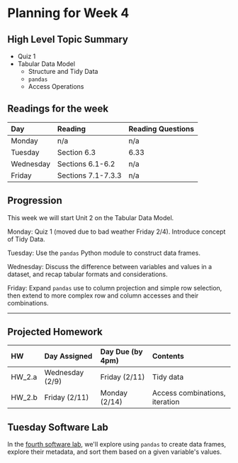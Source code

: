 # Planning for Week 4

## High Level Topic Summary

  - Quiz 1
  - Tabular Data Model
    - Structure and Tidy Data
    - `pandas`
    - Access Operations

## Readings for the week

Day        | Reading      | Reading Questions
:--------- |:-------------|:----------------------------------
Monday     | n/a          | n/a
Tuesday    | Section 6.3  | 6.33
Wednesday  | Sections 6.1-6.2  | n/a
Friday     | Sections 7.1-7.3.3  | n/a

## Progression

This week we will start Unit 2 on the Tabular Data Model.

Monday: Quiz 1 (moved due to bad weather Friday 2/4).  Introduce concept of Tidy Data.

Tuesday: Use the `pandas` Python module to construct data frames.

Wednesday: Discuss the difference between variables and values in a dataset, and recap tabular formats and considerations.

Friday: Expand `pandas` use to column projection and simple row selection, then extend to more complex row and column accesses and their combinations.

---

## Projected Homework

HW | Day Assigned  | Day Due (by 4pm) | Contents
:--|:--------|:--------|:------------
HW_2.a | Wednesday (2/9) | Friday (2/11) | Tidy data
HW_2.b | Friday (2/11) | Monday (2/14) | Access combinations, iteration

## Tuesday Software Lab

In the [fourth software lab](../sw_lab/lab_04/swlab_04.md), we'll explore using `pandas` to create data frames, explore their metadata, and sort them based on a given variable's values.